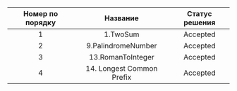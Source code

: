 |         Номер по порядку         |         Название         | Статус решения|
| :-----------:   | :----------------------: | :-----------: |  
|1| 1.TwoSum                 | Accepted      |
|2| 9.PalindromeNumber       | Accepted      |
|3| 13.RomanToInteger        | Accepted      |
|4| 14. Longest Common Prefix| Accepted|  